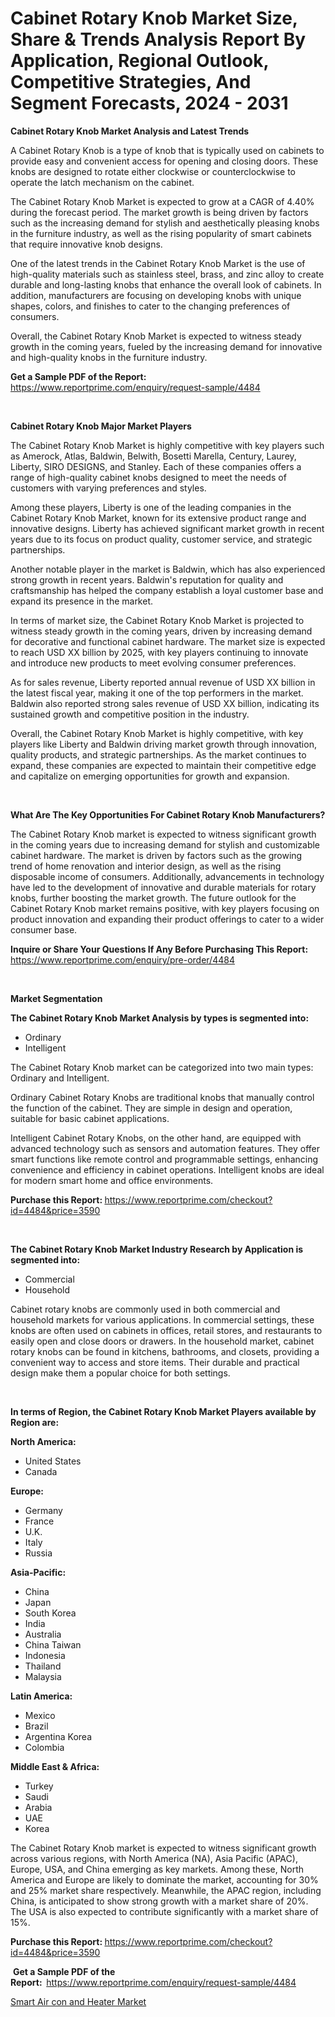 <p><h1>Cabinet Rotary Knob Market Size, Share & Trends Analysis Report By Application, Regional Outlook, Competitive Strategies, And Segment Forecasts, 2024 - 2031</h1></p><p><strong>Cabinet Rotary Knob Market Analysis and Latest Trends</strong></p>
<p><p>A Cabinet Rotary Knob is a type of knob that is typically used on cabinets to provide easy and convenient access for opening and closing doors. These knobs are designed to rotate either clockwise or counterclockwise to operate the latch mechanism on the cabinet.</p><p>The Cabinet Rotary Knob Market is expected to grow at a CAGR of 4.40% during the forecast period. The market growth is being driven by factors such as the increasing demand for stylish and aesthetically pleasing knobs in the furniture industry, as well as the rising popularity of smart cabinets that require innovative knob designs.</p><p>One of the latest trends in the Cabinet Rotary Knob Market is the use of high-quality materials such as stainless steel, brass, and zinc alloy to create durable and long-lasting knobs that enhance the overall look of cabinets. In addition, manufacturers are focusing on developing knobs with unique shapes, colors, and finishes to cater to the changing preferences of consumers.</p><p>Overall, the Cabinet Rotary Knob Market is expected to witness steady growth in the coming years, fueled by the increasing demand for innovative and high-quality knobs in the furniture industry.</p></p>
<p><strong>Get a Sample PDF of the Report:&nbsp;</strong> <a href="https://www.reportprime.com/enquiry/request-sample/4484">https://www.reportprime.com/enquiry/request-sample/4484</a></p>
<p>&nbsp;</p>
<p><strong>Cabinet Rotary Knob Major Market Players</strong></p>
<p><p>The Cabinet Rotary Knob Market is highly competitive with key players such as Amerock, Atlas, Baldwin, Belwith, Bosetti Marella, Century, Laurey, Liberty, SIRO DESIGNS, and Stanley. Each of these companies offers a range of high-quality cabinet knobs designed to meet the needs of customers with varying preferences and styles.</p><p>Among these players, Liberty is one of the leading companies in the Cabinet Rotary Knob Market, known for its extensive product range and innovative designs. Liberty has achieved significant market growth in recent years due to its focus on product quality, customer service, and strategic partnerships.</p><p>Another notable player in the market is Baldwin, which has also experienced strong growth in recent years. Baldwin's reputation for quality and craftsmanship has helped the company establish a loyal customer base and expand its presence in the market.</p><p>In terms of market size, the Cabinet Rotary Knob Market is projected to witness steady growth in the coming years, driven by increasing demand for decorative and functional cabinet hardware. The market size is expected to reach USD XX billion by 2025, with key players continuing to innovate and introduce new products to meet evolving consumer preferences.</p><p>As for sales revenue, Liberty reported annual revenue of USD XX billion in the latest fiscal year, making it one of the top performers in the market. Baldwin also reported strong sales revenue of USD XX billion, indicating its sustained growth and competitive position in the industry.</p><p>Overall, the Cabinet Rotary Knob Market is highly competitive, with key players like Liberty and Baldwin driving market growth through innovation, quality products, and strategic partnerships. As the market continues to expand, these companies are expected to maintain their competitive edge and capitalize on emerging opportunities for growth and expansion.</p></p>
<p>&nbsp;</p>
<p><strong>What Are The Key Opportunities For Cabinet Rotary Knob Manufacturers?</strong></p>
<p><p>The Cabinet Rotary Knob market is expected to witness significant growth in the coming years due to increasing demand for stylish and customizable cabinet hardware. The market is driven by factors such as the growing trend of home renovation and interior design, as well as the rising disposable income of consumers. Additionally, advancements in technology have led to the development of innovative and durable materials for rotary knobs, further boosting the market growth. The future outlook for the Cabinet Rotary Knob market remains positive, with key players focusing on product innovation and expanding their product offerings to cater to a wider consumer base.</p></p>
<p><strong>Inquire or Share Your Questions If Any Before Purchasing This Report:</strong> <a href="https://www.reportprime.com/enquiry/pre-order/4484">https://www.reportprime.com/enquiry/pre-order/4484</a></p>
<p>&nbsp;</p>
<p><strong>Market Segmentation</strong></p>
<p><strong>The Cabinet Rotary Knob Market Analysis by types is segmented into:</strong></p>
<p><ul><li>Ordinary</li><li>Intelligent</li></ul></p>
<p><p>The Cabinet Rotary Knob market can be categorized into two main types: Ordinary and Intelligent. </p><p>Ordinary Cabinet Rotary Knobs are traditional knobs that manually control the function of the cabinet. They are simple in design and operation, suitable for basic cabinet applications. </p><p>Intelligent Cabinet Rotary Knobs, on the other hand, are equipped with advanced technology such as sensors and automation features. They offer smart functions like remote control and programmable settings, enhancing convenience and efficiency in cabinet operations. Intelligent knobs are ideal for modern smart home and office environments.</p></p>
<p><strong>Purchase this Report:&nbsp;</strong><a href="https://www.reportprime.com/checkout?id=4484&price=3590">https://www.reportprime.com/checkout?id=4484&price=3590</a></p>
<p>&nbsp;</p>
<p><strong>The Cabinet Rotary Knob Market Industry Research by Application is segmented into:</strong></p>
<p><ul><li>Commercial</li><li>Household</li></ul></p>
<p><p>Cabinet rotary knobs are commonly used in both commercial and household markets for various applications. In commercial settings, these knobs are often used on cabinets in offices, retail stores, and restaurants to easily open and close doors or drawers. In the household market, cabinet rotary knobs can be found in kitchens, bathrooms, and closets, providing a convenient way to access and store items. Their durable and practical design make them a popular choice for both settings.</p></p>
<p>&nbsp;</p>
<p><strong>In terms of Region, the Cabinet Rotary Knob Market Players available by Region are:</strong></p>
<p>
    <p> <strong> North America: </strong>
        <ul>
            <li>United States</li>
            <li>Canada</li>
        </ul>
        </p> 
    <p> <strong> Europe: </strong>
        <ul>
            <li>Germany</li>
            <li>France</li>
            <li>U.K.</li>
            <li>Italy</li>
            <li>Russia</li>
        </ul>
        </p> 
    <p> <strong> Asia-Pacific: </strong>
        <ul>
            <li>China</li>
            <li>Japan</li>
            <li>South Korea</li>
            <li>India</li>
            <li>Australia</li>
            <li>China Taiwan</li>
            <li>Indonesia</li>
            <li>Thailand</li>
            <li>Malaysia</li>
        </ul>
        </p> 
    <p> <strong> Latin America: </strong>
        <ul>
            <li>Mexico</li>
            <li>Brazil</li>
            <li>Argentina Korea</li>
            <li>Colombia</li>
        </ul>
        </p> 
    <p> <strong> Middle East & Africa: </strong>
        <ul>
            <li>Turkey</li>
            <li>Saudi</li>
            <li>Arabia</li>
            <li>UAE</li>
            <li>Korea</li>
        </ul>
    </p>
    </p>
<p><p>The Cabinet Rotary Knob market is expected to witness significant growth across various regions, with North America (NA), Asia Pacific (APAC), Europe, USA, and China emerging as key markets. Among these, North America and Europe are likely to dominate the market, accounting for 30% and 25% market share respectively. Meanwhile, the APAC region, including China, is anticipated to show strong growth with a market share of 20%. The USA is also expected to contribute significantly with a market share of 15%.</p></p>
<p><strong>Purchase this Report: </strong><a href="https://www.reportprime.com/checkout?id=4484&price=3590">https://www.reportprime.com/checkout?id=4484&price=3590</a></p>
<p>&nbsp;<strong>Get a Sample PDF of the Report:&nbsp;&nbsp;</strong><a href="https://www.reportprime.com/enquiry/request-sample/4484">https://www.reportprime.com/enquiry/request-sample/4484</a></p>
<p><strong></strong></p>
<p><p><a href="https://github.com/mabutironaldo/Market-Research-Report-List-3/blob/main/smart-air-con-and-heater-market.md">Smart Air con and Heater Market</a></p></p>